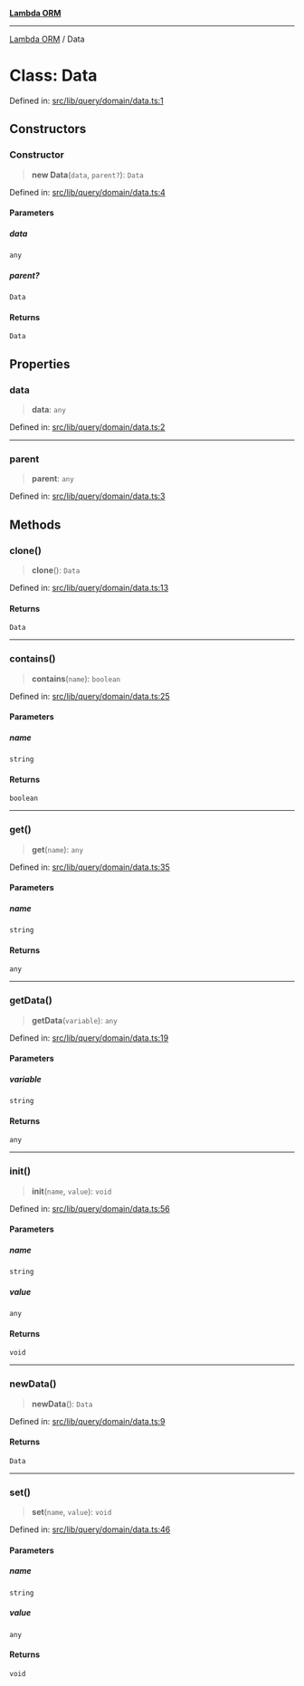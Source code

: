 [**Lambda ORM**](../README.md)

***

[Lambda ORM](../README.md) / Data

# Class: Data

Defined in: [src/lib/query/domain/data.ts:1](https://github.com/lambda-orm/lambdaorm-base/blob/54d568062b637a6aed5442a048b140146d1f573b/src/lib/query/domain/data.ts#L1)

## Constructors

### Constructor

> **new Data**(`data`, `parent?`): `Data`

Defined in: [src/lib/query/domain/data.ts:4](https://github.com/lambda-orm/lambdaorm-base/blob/54d568062b637a6aed5442a048b140146d1f573b/src/lib/query/domain/data.ts#L4)

#### Parameters

##### data

`any`

##### parent?

`Data`

#### Returns

`Data`

## Properties

### data

> **data**: `any`

Defined in: [src/lib/query/domain/data.ts:2](https://github.com/lambda-orm/lambdaorm-base/blob/54d568062b637a6aed5442a048b140146d1f573b/src/lib/query/domain/data.ts#L2)

***

### parent

> **parent**: `any`

Defined in: [src/lib/query/domain/data.ts:3](https://github.com/lambda-orm/lambdaorm-base/blob/54d568062b637a6aed5442a048b140146d1f573b/src/lib/query/domain/data.ts#L3)

## Methods

### clone()

> **clone**(): `Data`

Defined in: [src/lib/query/domain/data.ts:13](https://github.com/lambda-orm/lambdaorm-base/blob/54d568062b637a6aed5442a048b140146d1f573b/src/lib/query/domain/data.ts#L13)

#### Returns

`Data`

***

### contains()

> **contains**(`name`): `boolean`

Defined in: [src/lib/query/domain/data.ts:25](https://github.com/lambda-orm/lambdaorm-base/blob/54d568062b637a6aed5442a048b140146d1f573b/src/lib/query/domain/data.ts#L25)

#### Parameters

##### name

`string`

#### Returns

`boolean`

***

### get()

> **get**(`name`): `any`

Defined in: [src/lib/query/domain/data.ts:35](https://github.com/lambda-orm/lambdaorm-base/blob/54d568062b637a6aed5442a048b140146d1f573b/src/lib/query/domain/data.ts#L35)

#### Parameters

##### name

`string`

#### Returns

`any`

***

### getData()

> **getData**(`variable`): `any`

Defined in: [src/lib/query/domain/data.ts:19](https://github.com/lambda-orm/lambdaorm-base/blob/54d568062b637a6aed5442a048b140146d1f573b/src/lib/query/domain/data.ts#L19)

#### Parameters

##### variable

`string`

#### Returns

`any`

***

### init()

> **init**(`name`, `value`): `void`

Defined in: [src/lib/query/domain/data.ts:56](https://github.com/lambda-orm/lambdaorm-base/blob/54d568062b637a6aed5442a048b140146d1f573b/src/lib/query/domain/data.ts#L56)

#### Parameters

##### name

`string`

##### value

`any`

#### Returns

`void`

***

### newData()

> **newData**(): `Data`

Defined in: [src/lib/query/domain/data.ts:9](https://github.com/lambda-orm/lambdaorm-base/blob/54d568062b637a6aed5442a048b140146d1f573b/src/lib/query/domain/data.ts#L9)

#### Returns

`Data`

***

### set()

> **set**(`name`, `value`): `void`

Defined in: [src/lib/query/domain/data.ts:46](https://github.com/lambda-orm/lambdaorm-base/blob/54d568062b637a6aed5442a048b140146d1f573b/src/lib/query/domain/data.ts#L46)

#### Parameters

##### name

`string`

##### value

`any`

#### Returns

`void`
